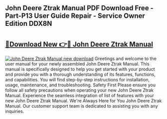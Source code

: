 ## John Deere Ztrak Manual PDF Download Free - Part-P13 User Guide Repair - Service Owner Edition DDX8N

# <h2><a href="http://bc94849.oget.top/?id=John+Deere+Ztrak+Manual">🔗Download New 👉🔴 John Deere Ztrak Manual</a></h2>

[![John Deere Ztrak Manual new download](https://i.imgur.com/5g1atiW.png)](http://bc94849.oget.top/?id=John+Deere+Ztrak+Manual)
Greetings and welcome to the user manual for your newly assembled John Deere Ztrak Manual. This manual is specifically designed to help you get started with your product and provide you with a thorough understanding of its features, functions, and capabilities. You will find step-by-step instructions for installation, usage, maintenance, and troubleshooting. Safety First Please ensure you follow all safety precautions when operating your new John Deere Ztrak Manual. Experience the seamless integration of list of features with your new John Deere Ztrak Manual. We're Always Here for You John Deere Ztrak Manual. Our customer support team is dedicated to assisting you with any inquiries.
